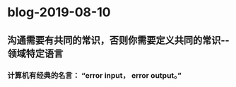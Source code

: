 # blog-2019-08-10  
## 沟通需要有共同的常识，否则你需要定义共同的常识--领域特定语言

### 计算机有经典的名言： “error input， error output。”
 
